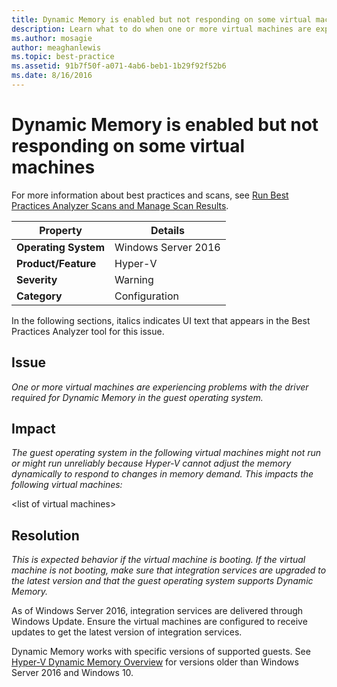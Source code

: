 ```yaml
---
title: Dynamic Memory is enabled but not responding on some virtual machines
description: Learn what to do when one or more virtual machines are experiencing problems with the driver required for Dynamic Memory in the guest operating system.
ms.author: mosagie
author: meaghanlewis
ms.topic: best-practice
ms.assetid: 91b7f50f-a071-4ab6-beb1-1b29f92f52b6
ms.date: 8/16/2016
---
```

# Dynamic Memory is enabled but not responding on some virtual machines

For more information about best practices and scans, see [Run Best Practices Analyzer Scans and Manage Scan Results](/previous-versions/windows/it-pro/windows-server-2012-R2-and-2012/hh831400(v=ws.11)).

|Property|Details|
|-|-|
|**Operating System**|Windows Server 2016|
|**Product/Feature**|Hyper-V|
|**Severity**|Warning|
|**Category**|Configuration|

In the following sections, italics indicates UI text that appears in the Best Practices Analyzer tool for this issue.

## Issue
*One or more virtual machines are experiencing problems with the driver required for Dynamic Memory in the guest operating system.*

## Impact
*The guest operating system in the following virtual machines might not run or might run unreliably because Hyper-V cannot adjust the memory dynamically to respond to changes in memory demand. This impacts the following virtual machines:*

\<list of virtual machines>

## Resolution
*This is expected behavior if the virtual machine is booting. If the virtual machine is not booting, make sure that integration services are upgraded to the latest version and that the guest operating system supports Dynamic Memory.*

As of Windows Server 2016, integration services are delivered through Windows Update. Ensure the virtual machines are configured to receive updates to get the latest version of integration services.

Dynamic Memory works with specific versions of supported guests. See [Hyper-V Dynamic Memory Overview](/previous-versions/windows/it-pro/windows-server-2012-R2-and-2012/hh831766(v=ws.11)) for versions older than Windows Server 2016 and Windows 10.
